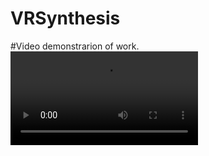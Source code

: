 # VRSynthesis 
#Video demonstrarion of work.
![](https://github.com/ostrovoyy/VRSynthesis/blob/PA1/2023-06-07%2022-55-29.mkv)
